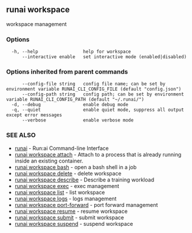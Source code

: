 ## runai workspace

workspace management

### Options

```
  -h, --help                 help for workspace
      --interactive enable   set interactive mode (enabled|disabled)
```

### Options inherited from parent commands

```
      --config-file string   config file name; can be set by environment variable RUNAI_CLI_CONFIG_FILE (default "config.json")
      --config-path string   config path; can be set by environment variable RUNAI_CLI_CONFIG_PATH (default "~/.runai/")
  -d, --debug                enable debug mode
  -q, --quiet                enable quiet mode, suppress all output except error messages
      --verbose              enable verbose mode
```

### SEE ALSO

* [runai](runai.md)	 - Run:ai Command-line Interface
* [runai workspace attach](runai_workspace_attach.md)	 - Attach to a process that is already running inside an existing container.
* [runai workspace bash](runai_workspace_bash.md)	 - open a bash shell in a job
* [runai workspace delete](runai_workspace_delete.md)	 - delete workspace
* [runai workspace describe](runai_workspace_describe.md)	 - Describe a training workload
* [runai workspace exec](runai_workspace_exec.md)	 - exec management
* [runai workspace list](runai_workspace_list.md)	 - list workspace
* [runai workspace logs](runai_workspace_logs.md)	 - logs management
* [runai workspace port-forward](runai_workspace_port-forward.md)	 - port forward management
* [runai workspace resume](runai_workspace_resume.md)	 - resume workspace
* [runai workspace submit](runai_workspace_submit.md)	 - submit workspace
* [runai workspace suspend](runai_workspace_suspend.md)	 - suspend workspace


